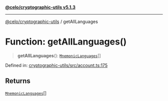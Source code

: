 [**@celo/cryptographic-utils v5.1.3**](../README.md)

***

[@celo/cryptographic-utils](../globals.md) / getAllLanguages

# Function: getAllLanguages()

> **getAllLanguages**(): [`MnemonicLanguages`](../enumerations/MnemonicLanguages.md)[]

Defined in: [cryptographic-utils/src/account.ts:175](https://github.com/celo-org/developer-tooling/blob/master/packages/sdk/cryptographic-utils/src/account.ts#L175)

## Returns

[`MnemonicLanguages`](../enumerations/MnemonicLanguages.md)[]

